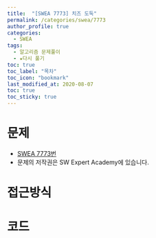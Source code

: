 ```yaml
---
title:  "[SWEA 7773] 치즈 도둑"
permalink: /categories/swea/7773
author_profile: true
categories:
  - SWEA
tags:
  - 알고리즘 문제풀이
  - ★다시 풀기 
toc: true
toc_label: "목차"
toc_icon: "bookmark"
last_modified_at: 2020-08-07
toc: true
toc_sticky: true
---
```

# 문제
* [SWEA 7773번]()
* 문제의 저작권은 SW Expert Academy에 있습니다.  

# 접근방식 


# 코드
```java

```